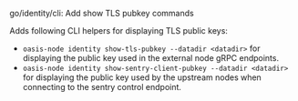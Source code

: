 go/identity/cli: Add show TLS pubkey commands

Adds following CLI helpers for displaying TLS public keys:

- `oasis-node identity show-tls-pubkey --datadir <datadir>` for displaying
the public key used in the external node gRPC endpoints.
- `oasis-node identity show-sentry-client-pubkey --datadir <datadir>` for
displaying the public key used by the upstream nodes when connecting to the
sentry control endpoint.
